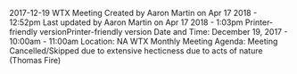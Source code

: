 2017-12-19 WTX Meeting
Created by Aaron Martin on Apr 17 2018 - 12:52pm 
Last updated by Aaron Martin on Apr 17 2018 - 1:03pm
Printer-friendly versionPrinter-friendly version
Date and Time: December 19, 2017 - 10:00am - 11:00am
Location:  NA
WTX Monthly Meeting
Agenda: 
Meeting Cancelled/Skipped due to extensive hecticness due to acts of nature (Thomas Fire)